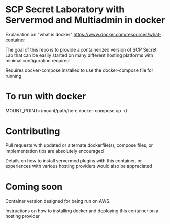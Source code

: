 # SCP Secret Laboratory with Servermod and Multiadmin in docker

Explanation on "what is docker"
https://www.docker.com/resources/what-container

The goal of this repo is to provide a containerized version of SCP Secret Lab that can be easily started on many different hosting platforms with minimal configuration required

Requires docker-compose installed to use the docker-compose file for running

# To run with docker

MOUNT_POINT=/mount/path/here docker-compose up -d

# Contributing
Pull requests with updated or alternate dockerfile(s), compose files, or implementation tips are absolutely encouraged

Details on how to install servermod plugins with this container, or experiences with various hosting providers would also be appreciated

# Coming soon
Container version designed for being run on AWS

Instructions on how to installing docker and deploying this container on a hosting provider

